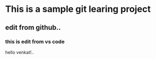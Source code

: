 # This is a sample git learing project

## edit from github.. 

### this is edit from vs code


hello venkat!..
